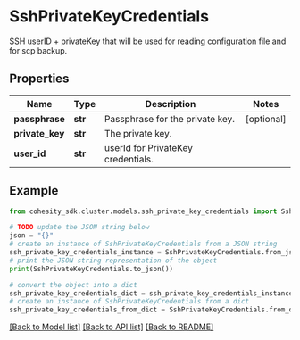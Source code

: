 # SshPrivateKeyCredentials

SSH  userID + privateKey that will be used for reading configuration file and for scp backup.

## Properties

Name | Type | Description | Notes
------------ | ------------- | ------------- | -------------
**passphrase** | **str** | Passphrase for the private key. | [optional] 
**private_key** | **str** | The private key. | 
**user_id** | **str** | userId for PrivateKey credentials. | 

## Example

```python
from cohesity_sdk.cluster.models.ssh_private_key_credentials import SshPrivateKeyCredentials

# TODO update the JSON string below
json = "{}"
# create an instance of SshPrivateKeyCredentials from a JSON string
ssh_private_key_credentials_instance = SshPrivateKeyCredentials.from_json(json)
# print the JSON string representation of the object
print(SshPrivateKeyCredentials.to_json())

# convert the object into a dict
ssh_private_key_credentials_dict = ssh_private_key_credentials_instance.to_dict()
# create an instance of SshPrivateKeyCredentials from a dict
ssh_private_key_credentials_from_dict = SshPrivateKeyCredentials.from_dict(ssh_private_key_credentials_dict)
```
[[Back to Model list]](../README.md#documentation-for-models) [[Back to API list]](../README.md#documentation-for-api-endpoints) [[Back to README]](../README.md)



